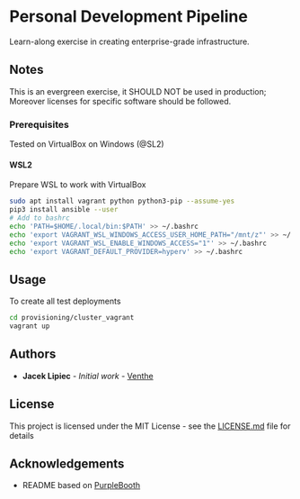 # Personal Development Pipeline

Learn-along exercise in creating enterprise-grade infrastructure.

## Notes

This is an evergreen exercise, it SHOULD NOT be used in production; Moreover licenses for specific software should be followed.

### Prerequisites

Tested on VirtualBox on Windows (@SL2)

#### WSL2

Prepare WSL to work with VirtualBox

```bash
sudo apt install vagrant python python3-pip --assume-yes
pip3 install ansible --user
# Add to bashrc
echo 'PATH=$HOME/.local/bin:$PATH' >> ~/.bashrc
echo 'export VAGRANT_WSL_WINDOWS_ACCESS_USER_HOME_PATH="/mnt/z"' >> ~/.bashrc
echo 'export VAGRANT_WSL_ENABLE_WINDOWS_ACCESS="1"' >> ~/.bashrc
echo 'export VAGRANT_DEFAULT_PROVIDER=hyperv' >> ~/.bashrc
```

## Usage

To create all test deployments
```bash
cd provisioning/cluster_vagrant
vagrant up
```

## Authors

* **Jacek Lipiec** - *Initial work* - [Venthe](https://github.com/Venthe)

## License

This project is licensed under the MIT License - see the [LICENSE.md](LICENSE.md) file for details

## Acknowledgements

* README based on [PurpleBooth](https://gist.githubusercontent.com/PurpleBooth/109311bb0361f32d87a2/raw/8254b53ab8dcb18afc64287aaddd9e5b6059f880/README-Template.md)